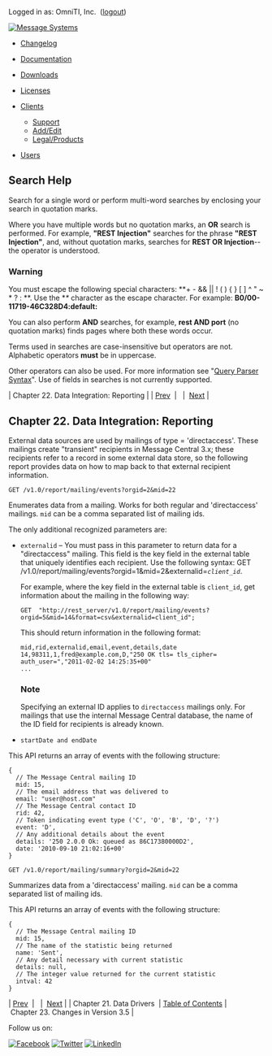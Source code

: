 Logged in as: OmniTI, Inc.  ([logout](https://support.messagesystems.com/logout.php))

[![Message Systems](https://support.messagesystems.com/images/ms-white205.png)](https://support.messagesystems.com/start.php) 

*   [Changelog](https://support.messagesystems.com/start.php?show=changelog)
*   [Documentation](https://support.messagesystems.com/docs/)
*   [Downloads](https://support.messagesystems.com/start.php)

*   [Licenses](https://support.messagesystems.com/license_summary.php)
*   <a href="">Clients</a>
    *   [Support](https://support.messagesystems.com/cs.php)
    *   [Add/Edit](https://support.messagesystems.com/edit_client.php)
    *   [Legal/Products](https://support.messagesystems.com/edit_products.php)
*   [Users](https://support.messagesystems.com/edit_customer.php)

## Search Help

Search for a single word or perform multi-word searches by enclosing your search in quotation marks.

Where you have multiple words but no quotation marks, an **OR** search is performed. For example, **"REST Injection"** searches for the phrase **"REST Injection"**, and, without quotation marks, searches for **REST OR Injection**--the operator is understood.

### Warning

You must escape the following special characters: **+ - && || ! ( ) { } [ ] ^ " ~ * ? : \**. Use the **\** character as the escape character. For example: **B0/00-11719-46C328D4\:default\:**

You can also perform **AND** searches, for example, **rest AND port** (no quotation marks) finds pages where both these words occur.

Terms used in searches are case-insensitive but operators are not. Alphabetic operators **must** be in uppercase.

Other operators can also be used. For more information see "[Query Parser Syntax](https://lucene.apache.org/core/old_versioned_docs/versions/3_0_0/queryparsersyntax.html)". Use of fields in searches is not currently supported.

| Chapter 22. Data Integration: Reporting |
| [Prev](rest.data.integration.php)  |   |  [Next](rest.version35.php) |

## Chapter 22. Data Integration: Reporting

External data sources are used by mailings of type = 'directaccess'. These mailings create "transient" recipients in Message Central 3.x; these recipients refer to a record in some external data store, so the following report provides data on how to map back to that external recipient information.

`GET /v1.0/report/mailing/events?orgid=2&mid=22`

Enumerates data from a mailing. Works for both regular and 'directaccess' mailings. `mid` can be a comma separated list of mailing ids.

The only additional recognized parameters are:

*   `externalid` – You must pass in this parameter to return data for a "directaccess" mailing. This field is the key field in the external table that uniquely identifies each recipient. Use the following syntax: GET /v1.0/report/mailing/events?orgid=1&mid=2&externalid=*`client_id`*.

    For example, where the key field in the external table is `client_id`, get information about the mailing in the following way:

    `GET  "http://rest_server/v1.0/report/mailing/events?orgid=5&mid=14&format=csv&externalid=client_id";`

    This should return information in the following format:

    ```
    mid,rid,externalid,email,event,details,date
    14,98311,1,fred@example.com,D,"250 OK tls= tls_cipher=
    auth_user=","2011-02-02 14:25:35+00"
    ...
    ```

    ### Note

    Specifying an external ID applies to `directaccess` mailings only. For mailings that use the internal Message Central database, the name of the ID field for recipients is already known.

*   `startDate and endDate`

This API returns an array of events with the following structure:

```
{
  // The Message Central mailing ID
  mid: 15,
  // The email address that was delivered to
  email: "user@host.com"
  // The Message Central contact ID
  rid: 42,
  // Token indicating event type ('C', 'O', 'B', 'D', '?')
  event: 'D',
  // Any additional details about the event
  details: '250 2.0.0 Ok: queued as 86C17380000D2',
  date: '2010-09-10 21:02:16+00'
}
```

`GET /v1.0/report/mailing/summary?orgid=2&mid=22`

Summarizes data from a 'directaccess' mailing. `mid` can be a comma separated list of mailing ids.

This API returns an array of events with the following structure:

```
{
  // The Message Central mailing ID
  mid: 15,
  // The name of the statistic being returned
  name: 'Sent',
  // Any detail necessary with current statistic
  details: null,
  // The integer value returned for the current statistic
  intval: 42
}
```

| [Prev](rest.data.integration.php)  |   |  [Next](rest.version35.php) |
| Chapter 21. Data Drivers  | [Table of Contents](index.php) |  Chapter 23. Changes in Version 3.5 |

Follow us on:

[![Facebook](https://support.messagesystems.com/images/icon-facebook.png)](http://www.facebook.com/messagesystems) [![Twitter](https://support.messagesystems.com/images/icon-twitter.png)](http://twitter.com/#!/MessageSystems) [![LinkedIn](https://support.messagesystems.com/images/icon-linkedin.png)](http://www.linkedin.com/company/message-systems)